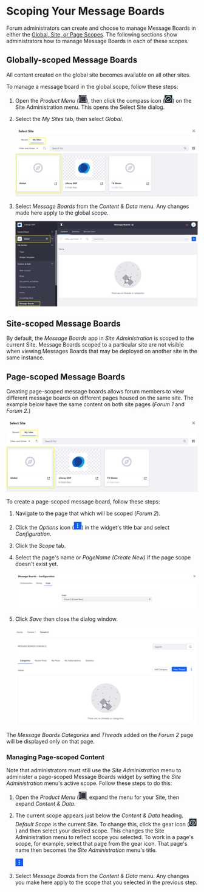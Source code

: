 # Scoping Your Message Boards

Forum administrators can create and choose to manage Message Boards in either the [Global, Site, or Page Scopes](https://help.liferay.com/hc/articles/360028819992-Widget-Scope). The following sections show administrators how to manage Message Boards in each of these scopes.

## Globally-scoped Message Boards

All content created on the global site becomes available on all other sites.

To manage a message board in the global scope, follow these steps:

1. Open the _Product Menu_ (![Product Menu](../../../images/icon-product-menu.png)), then click the compass icon (![Compass](../../../images/icon-compass.png)) on the Site Administration menu. This opens the Select Site dialog.
1. Select the _My Sites_ tab, then select _Global_.

    ![Figure 1: Select the Global site from the site selector.](./scoping-your-message-boards/images/01.png)

1. Select _Message Boards_ from the _Content & Data_ menu. Any changes made here apply to the global scope.

    ![Figure 2: After changing to the global scope, select Message Boards from the Content & Data menu in Site Administration.](./scoping-your-message-boards/images/02.png)

## Site-scoped Message Boards

By default, the _Message Boards_ app in _Site Administration_ is scoped to the current Site. Message Boards scoped to a particular site are not visible when viewing Messages Boards that may be deployed on another site in the same instance.

## Page-scoped Message Boards

Creating page-scoped message boards allows forum members to view different message boards on different pages housed on the same site. The example below have the same content on both site pages (_Forum 1_ and _Forum 2_.)

![Figure 3: Site-scoped content](./scoping-your-message-boards/images/03.png)

To create a page-scoped message board, follow these steps:

1. Navigate to the page that which will be scoped (_Forum 2_).
1. Click the _Options_ icon (![Options](../../../images/icon-widget-options.png)) in the widget's title bar and select _Configuration_.
1. Click the _Scope_ tab.
1. Select the page's name or _PageName (Create New)_ if the page scope doesn't exist yet.

   ![Figure 4. Page-scoped content](./scoping-your-message-boards/images/04.png)

1. Click _Save_ then close the dialog window.

    ![Figure 5: Page-scoped content](./scoping-your-message-boards/images/05.png)

The _Message Boards Categories_ and _Threads_ added on the _Forum 2_ page will be displayed only on that page.

### Managing Page-scoped Content

Note that administrators must still use the _Site Administration_ menu to administer a page-scoped Message Boards widget by setting the _Site Administration_ menu's active scope. Follow these steps to do this:

1. Open the _Product Menu_ (![Product Menu](../../../images/icon-product-menu.png), expand the menu for your Site, then expand _Content & Data_.

1. The current scope appears just below the _Content & Data_ heading. _Default Scope_ is the current Site. To change this, click the gear icon (![Gear](../../../images/icon-control-menu-gear.png)) and then select your desired scope. This changes the Site Administration menu to reflect scope you selected. To work in a page's scope, for example, select that page from the gear icon. That page's name then becomes the _Site Administration_ menu's title.

    ![Figure 6: Select the page's scope under the Content & Data menu in Site Administration.](./scoping-your-message-boards/images/06.png)

1. Select *Message Boards* from the _Content & Data_ menu. Any changes you make here apply to the scope that you selected in the previous step.

<!-- ## Related Information

* Understanding Scope in Liferay DXP -->
